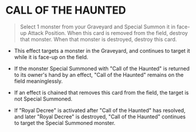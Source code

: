# CALL OF THE HAUNTED

> Select 1 monster from your Graveyard and Special Summon it in face-up Attack Position. When this card is removed from the field, destroy that monster. When that monster is destroyed, destroy this card.

*   This effect targets a monster in the Graveyard, and continues to target it while it is face-up on the field.
*   If the monster Special Summoned with "Call of the Haunted" is returned to its owner's hand by an effect, "Call of the Haunted" remains on the field meaninglessly.
*   If an effect is chained that removes this card from the field, the target is not Special Summoned.  
    
*   If "Royal Decree" is activated after "Call of the Haunted" has resolved, and later "Royal Decree" is destroyed, "Call of the Haunted" continues to target the Special Summoned monster.
